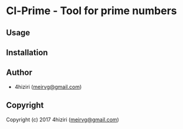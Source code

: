 # Cl-Prime - Tool for prime numbers

## Usage

## Installation

## Author

* 4hiziri (meirvg@gmail.com)

## Copyright

Copyright (c) 2017 4hiziri (meirvg@gmail.com)
